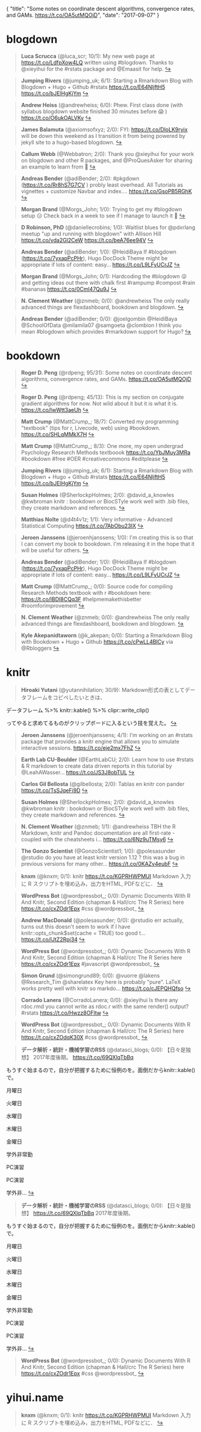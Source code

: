 {
  "title": "Some notes on coordinate descent algorithms, convergence rates, and GAMs. https://t.co/OA5utMQOjD",
  "date": "2017-09-07"
}

# blogdown

> **Luca Scrucca** (@luca_scr; 10/1): My new web page at https://t.co/LdfpXow4LQ written using #blogdown. Thanks to @xieyihui for the #rstats package and @Emaasit for help.  [&#8618;](https://twitter.com/xieyihui/status/905527797229117440)

<!-- -->


> **Jumping Rivers** (@jumping_uk; 6/1): Starting a Rmarkdown Blog with Blogdown + Hugo + Github #rstats https://t.co/E64NljftH5 https://t.co/bJElHgKjYm  [&#8618;](https://twitter.com/xieyihui/status/905812982764097537)

<!-- -->


> **Andrew Heiss** (@andrewheiss; 6/0): Phew. First class done (with syllabus blogdown website finished 30 minutes before 😱 ) https://t.co/O6ukOALVKv  [&#8618;](https://twitter.com/xieyihui/status/905267919377936385)

<!-- -->


> **James Balamuta** (@axiomsofxyz; 2/0): FYI: https://t.co/DloLK9ryix will be down this weekend as I transition it from being powered by jekyll site to a hugo-based blogdown.  [&#8618;](https://twitter.com/xieyihui/status/905828071005179904)

<!-- -->


> **Callum Webb** (@Webbatron; 2/0): Thank you @xieyihui for your work on blogdown and other R packages, and @ProQuesAsker for sharing an example to learn from 🙂  [&#8618;](https://twitter.com/xieyihui/status/905794890260295681)

<!-- -->


> **Andreas Bender** (@adiBender; 2/0): #pkgdown (https://t.co/Rr8hS7G7CV ) probly least overhead. All Tutorials as vignettes + customize Navbar and index.… https://t.co/GsoPB5RGhK  [&#8618;](https://twitter.com/xieyihui/status/905469480641241088)

<!-- -->


> **Morgan Brand** (@Morgs_John; 1/0): Trying to get my #blogdown setup 😑 Check back in a week to see if I manage to launch it 🤔  [&#8618;](https://twitter.com/xieyihui/status/905769412275429376)

<!-- -->


> **D Robinson, PhD** (@daniellecrobins; 1/0): Waitlist blues for @pdxrlang meetup "up and running with blogdown" with Allison Hill https://t.co/vda2Gl2CeW https://t.co/beA76ee94V  [&#8618;](https://twitter.com/xieyihui/status/905581234855616513)

<!-- -->


> **Andreas Bender** (@adiBender; 1/0): @HeidiBaya If #blogdown (https://t.co/7yxapPcPHr), Hugo DocDock Theme might be appropriate if lots of content: easy… https://t.co/L9LFyUCrJZ  [&#8618;](https://twitter.com/xieyihui/status/905470915957448704)

<!-- -->


> **Morgan Brand** (@Morgs_John; 0/1): Hardcoding the #blogdown 😜 and getting ideas out there with chalk first #rampump #compost #rain #bananas https://t.co/0Cml47Qu9J  [&#8618;](https://twitter.com/xieyihui/status/905844181465227267)

<!-- -->


> **N. Clement Weather** (@znmeb; 0/0): @andrewheiss The only really advanced things are flexdashboard, bookdown and blogdown.  [&#8618;](https://twitter.com/xieyihui/status/905552643648495616)

<!-- -->


> **Andreas Bender** (@adiBender; 0/0): @joelgombin @HeidiBaya @SchoolOfData @milamila07 @samgoeta @clombion I think you mean #blogdown which provides #rmarkdown support for Hugo?  [&#8618;](https://twitter.com/xieyihui/status/905473479885115392)

<!-- -->


# bookdown

> **Roger D. Peng** (@rdpeng; 95/31): Some notes on coordinate descent algorithms, convergence rates, and GAMs. https://t.co/OA5utMQOjD  [&#8618;](https://twitter.com/xieyihui/status/905278787209834496)

<!-- -->


> **Roger D. Peng** (@rdpeng; 45/13): This is my section on conjugate gradient algorithms for now. Not wild about it but it is what it is.  https://t.co/IwWtt3aeUh  [&#8618;](https://twitter.com/xieyihui/status/905733513667723264)

<!-- -->


> **Matt Crump** (@MattCrump_; 18/7): Converted my programming "textbook" (tips for r, Livecode, web) using #bookdown. https://t.co/SHLqMMkX7H  [&#8618;](https://twitter.com/xieyihui/status/905431816592642049)

<!-- -->


> **Matt Crump** (@MattCrump_; 8/3): One more, my open undergrad Psychology Research Methods textboook https://t.co/YbJMuy3MRa #bookdown #free #OER  #creativecommons #editplease  [&#8618;](https://twitter.com/xieyihui/status/905804324189736961)

<!-- -->


> **Jumping Rivers** (@jumping_uk; 6/1): Starting a Rmarkdown Blog with Blogdown + Hugo + Github #rstats https://t.co/E64NljftH5 https://t.co/bJElHgKjYm  [&#8618;](https://twitter.com/xieyihui/status/905812982764097537)

<!-- -->


> **Susan Holmes** (@SherlockpHolmes; 2/0): @david_a_knowles @kwbroman knitr : bookdown or BiocSTyle work well with .bib files, they create markdown and references.  [&#8618;](https://twitter.com/xieyihui/status/905250085772042240)

<!-- -->


> **Matthias Nolte** (@d4t4v1z; 1/1): Very informative - Advanced Statistical Computing https://t.co/7AbObu23IX  [&#8618;](https://twitter.com/xieyihui/status/905337566546862080)

<!-- -->


> **Jeroen Janssens** (@jeroenhjanssens; 1/0): I'm creating this is so that I can convert my book to bookdown. I'm releasing it in the hope that it will be useful for others.  [&#8618;](https://twitter.com/xieyihui/status/905521155511111681)

<!-- -->


> **Andreas Bender** (@adiBender; 1/0): @HeidiBaya If #blogdown (https://t.co/7yxapPcPHr), Hugo DocDock Theme might be appropriate if lots of content: easy… https://t.co/L9LFyUCrJZ  [&#8618;](https://twitter.com/xieyihui/status/905470915957448704)

<!-- -->


> **Matt Crump** (@MattCrump_; 0/0): Source code for compiling Research Methods textbook with r #bookdown here: https://t.co/lBDI8CQq3F #helpmemakethisbetter #roomforimprovement  [&#8618;](https://twitter.com/xieyihui/status/905804816533921792)

<!-- -->


> **N. Clement Weather** (@znmeb; 0/0): @andrewheiss The only really advanced things are flexdashboard, bookdown and blogdown.  [&#8618;](https://twitter.com/xieyihui/status/905552643648495616)

<!-- -->


> **Kyle Akepanidtaworn** (@k_akepan; 0/0): Starting a Rmarkdown Blog with Bookdown + Hugo + Github https://t.co/cPwLL4BlCy via @Rbloggers  [&#8618;](https://twitter.com/xieyihui/status/905433211643277312)

<!-- -->


# knitr

> **Hiroaki Yutani** (@yutannihilation; 30/9): Markdown形式の表としてデータフレームをコピペしたいときは、
>
データフレーム %&gt;%
  knitr::kable() %&gt;%
  clipr::write_clip()
>
ってやると求めてるものがクリップボードに入るという技を覚えた。  [&#8618;](https://twitter.com/xieyihui/status/905430938418479104)

<!-- -->


> **Jeroen Janssens** (@jeroenhjanssens; 4/1): I'm working on an #rstats package that provides a knitr engine that allows you to simulate interactive sessions. https://t.co/eje2mx7FhZ  [&#8618;](https://twitter.com/xieyihui/status/905519467983134720)

<!-- -->


> **Earth Lab CU-Boulder** (@EarthLabCU; 2/0): Learn how to use #rstats &amp; R markdown to create data driven reports in this tutorial by @LeahAWasser… https://t.co/JS3J8obTUL  [&#8618;](https://twitter.com/xieyihui/status/905434960995254272)

<!-- -->


> **Carlos Gil Bellosta** (@gilbellosta; 2/0): Tablas en knitr con pander https://t.co/TsSJqeFi9D  [&#8618;](https://twitter.com/xieyihui/status/905330986191396864)

<!-- -->


> **Susan Holmes** (@SherlockpHolmes; 2/0): @david_a_knowles @kwbroman knitr : bookdown or BiocSTyle work well with .bib files, they create markdown and references.  [&#8618;](https://twitter.com/xieyihui/status/905250085772042240)

<!-- -->


> **N. Clement Weather** (@znmeb; 1/1): @andrewheiss TBH the R Markdown, knitr and Pandoc documentation are all first-rate - coupled with the cheatsheets i… https://t.co/6Nz9uTMsy6  [&#8618;](https://twitter.com/xieyihui/status/905552244665286656)

<!-- -->


> **The Gonzo Scientist** (@GonzoScientist1; 1/0): @polesasunder @rstudio do you have at least knitr version 1.12 ? this was a bug in previous versions for many other… https://t.co/0KAZy4eubF  [&#8618;](https://twitter.com/xieyihui/status/905782271214587904)

<!-- -->


> **knxm** (@knxm; 0/1): knitr https://t.co/KGPRHWPMUI Markdown 入力に R スクリプトを埋め込み，出力をHTML, PDFなどに．  [&#8618;](https://twitter.com/xieyihui/status/905684160898973696)

<!-- -->


> **WordPress Bot** (@wordpressbot_; 0/0): Dynamic Documents With R And Knitr, Second Edition (chapman &amp; Hall/crc The R Series) here  https://t.co/cxZOdr1Epx #css @wordpressbot_  [&#8618;](https://twitter.com/xieyihui/status/905833857638952960)

<!-- -->


> **Andrew MacDonald** (@polesasunder; 0/0): @rstudio err actually, turns out this doesn't seem to work if I have knitr::opts_chunk$set(cache = TRUE)
too good t… https://t.co/lJtZ2Rpj34  [&#8618;](https://twitter.com/xieyihui/status/905776451965812736)

<!-- -->


> **WordPress Bot** (@wordpressbot_; 0/0): Dynamic Documents With R And Knitr, Second Edition (chapman &amp; Hall/crc The R Series here  https://t.co/cxZOdr1Epx #javascript @wordpressbot_  [&#8618;](https://twitter.com/xieyihui/status/905753328038154241)

<!-- -->


> **Simon Grund** (@simongrund89; 0/0): @vuorre @lakens @Research_Tim @sharelatex Key here is probably "pure". LaTeX works pretty well with knitr so markdo… https://t.co/cJEPQHQfso  [&#8618;](https://twitter.com/xieyihui/status/905712806158376960)

<!-- -->


> **Corrado Lanera** (@CorradoLanera; 0/0): @xieyihui Is there any rdoc.rmd you cannot write as rdoc.r with the same render() output? #rstats https://t.co/Hwzz8OFltw  [&#8618;](https://twitter.com/xieyihui/status/905687007288053760)

<!-- -->


> **WordPress Bot** (@wordpressbot_; 0/0): Dynamic Documents With R And Knitr, Second Edition (chapman &amp; Hall/crc The R Series) here  https://t.co/cxZOdqK30X #css @wordpressbot_  [&#8618;](https://twitter.com/xieyihui/status/905395936188182528)

<!-- -->


> **データ解析・統計・機械学習のRSS** (@datasci_blogs; 0/0): 【日々是独想】 2017年度後期。 https://t.co/69QXlqTbBq
>
もうすぐ始まるので，自分が把握するために恒例のを。面倒だからknitr::kable()で。
>
月曜日
>
火曜日
>
水曜日
>
木曜日
>
金曜日
>
学外非常勤
>
PC演習
>
PC演習
>
学外非…  [&#8618;](https://twitter.com/xieyihui/status/905381661642248192)

<!-- -->


> **データ解析・統計・機械学習のRSS** (@datasci_blogs; 0/0): 【日々是独想】 https://t.co/69QXlqTbBq 2017年度後期。
>
もうすぐ始まるので，自分が把握するために恒例のを。面倒だからknitr::kable()で。
>
月曜日
>
火曜日
>
水曜日
>
木曜日
>
金曜日
>
学外非常勤
>
PC演習
>
PC演習
>
学外非…  [&#8618;](https://twitter.com/xieyihui/status/905374599793311745)

<!-- -->


> **WordPress Bot** (@wordpressbot_; 0/0): Dynamic Documents With R And Knitr, Second Edition (chapman &amp; Hall/crc The R Series) here  https://t.co/cxZOdr1Epx #css @wordpressbot_  [&#8618;](https://twitter.com/xieyihui/status/905330452038385665)

<!-- -->


# yihui.name

> **knxm** (@knxm; 0/1): knitr https://t.co/KGPRHWPMUI Markdown 入力に R スクリプトを埋め込み，出力をHTML, PDFなどに．  [&#8618;](https://twitter.com/xieyihui/status/905684160898973696)

<!-- -->


